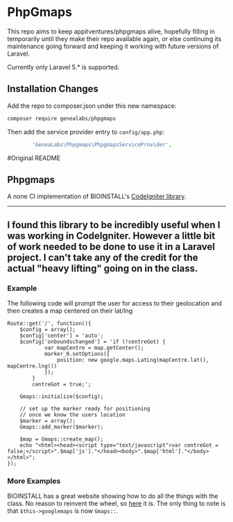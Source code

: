 # PhpGmaps
This repo aims to keep appitventures/phpgmaps alive, hopefully filling in temporarily until they make their repo
available again, or else continuing its maintenance going forward and keeping it working with future versions of
Laravel.

Currently only Laravel 5.* is supported.

## Installation Changes
Add the repo to composer.json under this new namespace:
```sh
composer require genealabs/phpgmaps
```

Then add the service provider entry to `config/app.php`:
```php
        'GeneaLabs\Phpgmaps\PhpgmapsServiceProvider',
```

#Original README
## Phpgmaps
A none CI implementation of BIOINSTALL's [CodeIgniter library](http://github.com/BIOSTALL/CodeIgniter-Google-Maps-V3-API-Library).

---
I found this library to be incredibly useful when I was working in CodeIgniter. However a little bit of work needed to be done to use it in a Laravel project. I can't take any of the credit for the actual "heavy lifting" going on in the class.
---

### Example
The following code will prompt the user for access to their geolocation and then creates a map centered on their lat/lng

    Route::get('/', function(){
        $config = array();
        $config['center'] = 'auto';
        $config['onboundschanged'] = 'if (!centreGot) {
                var mapCentre = map.getCenter();
                marker_0.setOptions({
                    position: new google.maps.LatLng(mapCentre.lat(), mapCentre.lng())
                });
            }
            centreGot = true;';

        Gmaps::initialize($config);

        // set up the marker ready for positioning
        // once we know the users location
        $marker = array();
        Gmaps::add_marker($marker);

        $map = Gmaps::create_map();
        echo "<html><head><script type="text/javascript">var centreGot = false;</script>".$map['js']."</head><body>".$map['html']."</body></html>";
    });

### More Examples
BIOINSTALL has a great website showing how to do all the things with the class. No reason to reinvent the wheel, so [here](http://biostall.com/demos/google-maps-v3-api-codeigniter-library/) it is. The only thing to note is that `$this->googlemaps` is now `Gmaps::`.
